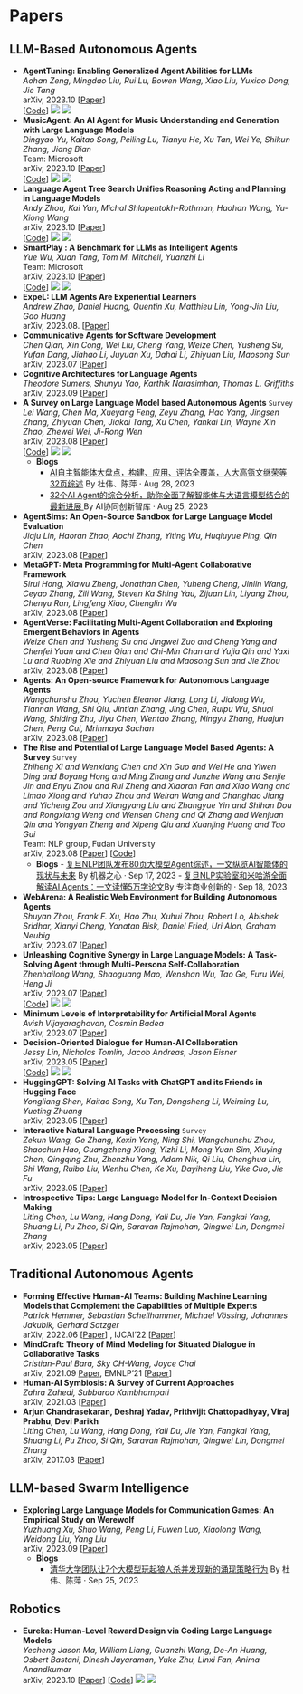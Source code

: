 # Papers

## LLM-Based Autonomous Agents
- **AgentTuning: Enabling Generalized Agent Abilities for LLMs** <br>
  *Aohan Zeng, Mingdao Liu, Rui Lu, Bowen Wang, Xiao Liu, Yuxiao Dong, Jie Tang* <br>
  arXiv, 2023.10 [[Paper](https://arxiv.org/abs/2310.12823)] <br>
  [[Code](https://github.com/THUDM/AgentTuning)] ![](https://img.shields.io/github/stars/THUDM/AgentTuning?style=round-square&logo=Github&logoColor=white) ![](https://img.shields.io/github/last-commit/THUDM/AgentTuning?style=round-square&logo=Github&logoColor=white)
- **MusicAgent: An AI Agent for Music Understanding and Generation with Large Language Models** <br>
  *Dingyao Yu, Kaitao Song, Peiling Lu, Tianyu He, Xu Tan, Wei Ye, Shikun Zhang, Jiang Bian* <br>
  Team: Microsoft <br>
  arXiv, 2023.10 [[Paper](https://arxiv.org/abs/2310.11954)] <br>
  [[Code](https://github.com/microsoft/muzic)] ![](https://img.shields.io/github/stars/microsoft/muzic?style=round-square&logo=Github&logoColor=white) ![](https://img.shields.io/github/last-commit/microsoft/muzic?style=round-square&logo=Github&logoColor=white)
- **Language Agent Tree Search Unifies Reasoning Acting and Planning in Language Models** <br>
  *Andy Zhou, Kai Yan, Michal Shlapentokh-Rothman, Haohan Wang, Yu-Xiong Wang* <br>
  arXiv, 2023.10 [[Paper](https://arxiv.org/abs/2310.04406)] <br>
  [[Code](https://github.com/andyz245/LanguageAgentTreeSearch)] ![](https://img.shields.io/github/stars/andyz245/LanguageAgentTreeSearch?style=round-square&logo=Github&logoColor=white) ![](https://img.shields.io/github/last-commit/andyz245/LanguageAgentTreeSearch?style=round-square&logo=Github&logoColor=white)
- **SmartPlay : A Benchmark for LLMs as Intelligent Agents** <br>
  *Yue Wu, Xuan Tang, Tom M. Mitchell, Yuanzhi Li* <br>
  Team: Microsoft <br>
  arXiv, 2023.10 [[Paper](https://arxiv.org/abs/2310.01557)] <br>
  [[Code](https://github.com/microsoft/SmartPlay)] ![](https://img.shields.io/github/stars/microsoft/SmartPlay?style=round-square&logo=Github&logoColor=white) ![](https://img.shields.io/github/last-commit/microsoft/SmartPlay?style=round-square&logo=Github&logoColor=white)
- **ExpeL: LLM Agents Are Experiential Learners** <br>
  *Andrew Zhao, Daniel Huang, Quentin Xu, Matthieu Lin, Yong-Jin Liu, Gao Huang* <br>
  arXiv, 2023.08. [[Paper](https://arxiv.org/abs/2308.10144)] 
- **Communicative Agents for Software Development** <br>
  *Chen Qian, Xin Cong, Wei Liu, Cheng Yang, Weize Chen, Yusheng Su, Yufan Dang, Jiahao Li, Juyuan Xu, Dahai Li, Zhiyuan Liu, Maosong Sun* <br>
  arXiv, 2023.07 [[Paper](https://arxiv.org/abs/2307.07924)] 
- **Cognitive Architectures for Language Agents** <br>
  *Theodore Sumers, Shunyu Yao, Karthik Narasimhan, Thomas L. Griffiths* <br>
  arXiv, 2023.09 [[Paper](https://arxiv.org/abs/2309.02427)] 
- **A Survey on Large Language Model based Autonomous Agents** `Survey` <br>
  *Lei Wang, Chen Ma, Xueyang Feng, Zeyu Zhang, Hao Yang, Jingsen Zhang, Zhiyuan Chen, Jiakai Tang, Xu Chen, Yankai Lin, Wayne Xin Zhao, Zhewei Wei, Ji-Rong Wen* <br>
  arXiv, 2023.08 [[Paper](https://arxiv.org/abs/2308.11432)]<br>
  [[Code](https://github.com/Paitesanshi/LLM-Agent-Survey)] ![](https://img.shields.io/github/stars/Paitesanshi/LLM-Agent-Survey?style=round-square&logo=Github&logoColor=white) ![](https://img.shields.io/github/last-commit/Paitesanshi/LLM-Agent-Survey?style=round-square&logo=Github&logoColor=white)
  - **Blogs**
    - [AI自主智能体大盘点，构建、应用、评估全覆盖，人大高瓴文继荣等32页综述](https://www.sohu.com/a/715593505_104036) By 杜伟、陈萍 · Aug 28, 2023
    - [32个AI Agent的综合分析，助你全面了解智能体与大语言模型结合的最新进展 ](https://mp.weixin.qq.com/s/X5l-xT6TdNbxu0dxxQJfwQ)By AI协同创新智库 · Aug 25, 2023
- **AgentSims: An Open-Source Sandbox for Large Language Model Evaluation** <br>
  *Jiaju Lin, Haoran Zhao, Aochi Zhang, Yiting Wu, Huqiuyue Ping, Qin Chen* <br>
  arXiv, 2023.08 [[Paper](https://arxiv.org/abs/2308.04026)] 
- **MetaGPT: Meta Programming for Multi-Agent Collaborative Framework** <br>
  *Sirui Hong, Xiawu Zheng, Jonathan Chen, Yuheng Cheng, Jinlin Wang, Ceyao Zhang, Zili Wang, Steven Ka Shing Yau, Zijuan Lin, Liyang Zhou, Chenyu Ran, Lingfeng Xiao, Chenglin Wu* <br>
  arXiv, 2023.08 [[Paper](https://arxiv.org/abs/2308.00352)] 
- **AgentVerse: Facilitating Multi-Agent Collaboration and Exploring Emergent Behaviors in Agents** <br>
  *Weize Chen and Yusheng Su and Jingwei Zuo and Cheng Yang and Chenfei Yuan and Chen Qian and Chi-Min Chan and Yujia Qin and Yaxi Lu and Ruobing Xie and Zhiyuan Liu and Maosong Sun and Jie Zhou* <br>
  arXiv, 2023.08 [[Paper](https://arxiv.org/abs/2308.10848)] 
- **Agents: An Open-source Framework for Autonomous Language Agents** <br>
  *Wangchunshu Zhou, Yuchen Eleanor Jiang, Long Li, Jialong Wu, Tiannan Wang, Shi Qiu, Jintian Zhang, Jing Chen, Ruipu Wu, Shuai Wang, Shiding Zhu, Jiyu Chen, Wentao Zhang, Ningyu Zhang, Huajun Chen, Peng Cui, Mrinmaya Sachan* <br>
  arXiv, 2023.08 [[Paper](https://arxiv.org/abs/2309.07870)] 
- **The Rise and Potential of Large Language Model Based Agents: A Survey** `Survey` <br>
  *Zhiheng Xi and Wenxiang Chen and Xin Guo and Wei He and Yiwen Ding and Boyang Hong and Ming Zhang and Junzhe Wang and Senjie Jin and Enyu Zhou and Rui Zheng and Xiaoran Fan and Xiao Wang and Limao Xiong and Yuhao Zhou and Weiran Wang and Changhao Jiang and Yicheng Zou and Xiangyang Liu and Zhangyue Yin and Shihan Dou and Rongxiang Weng and Wensen Cheng and Qi Zhang and Wenjuan Qin and Yongyan Zheng and Xipeng Qiu and Xuanjing Huang and Tao Gui* <br>
  Team: NLP group, Fudan University <br>
  arXiv, 2023.08 [[Paper](https://arxiv.org/abs/2309.07864)] [[Code](https://github.com/WooooDyy/LLM-Agent-Paper-List)]
  - **Blogs**
		- [复旦NLP团队发布80页大模型Agent综述，一文纵览AI智能体的现状与未来](https://mp.weixin.qq.com/s?__biz=MzA3MzI4MjgzMw==&mid=2650890550&idx=1&sn=b92ded779dfc401aaacf00a68e32e916&chksm=84e4a548b3932c5eba6fd1f3c4c575380465aae1a89b584eac16a1ed3f1933fcf0f24c523bd5&mpshare=1&scene=1&srcid=0917iPG4LSHmAk96zgecMaXG&sharer_shareinfo=f49fed4610d5b4bb4c1fcd430922e3ad&sharer_shareinfo_first=f49fed4610d5b4bb4c1fcd430922e3ad#rd) By 机器之心 · Sep 17, 2023
		- [复旦NLP实验室和米哈游全面解读AI Agents：一文读懂5万字论文](https://mp.weixin.qq.com/s/5pfeHzUPt5TQB6oCpXIpmQ)By 专注商业创新的 · Sep 18, 2023
- **WebArena: A Realistic Web Environment for Building Autonomous Agents** <br>
  *Shuyan Zhou, Frank F. Xu, Hao Zhu, Xuhui Zhou, Robert Lo, Abishek Sridhar, Xianyi Cheng, Yonatan Bisk, Daniel Fried, Uri Alon, Graham Neubig* <br>
  arXiv, 2023.07 [[Paper](https://arxiv.org/abs/2307.13854)] 
- **Unleashing Cognitive Synergy in Large Language Models: A Task-Solving Agent through Multi-Persona Self-Collaboration** <br>
  *Zhenhailong Wang, Shaoguang Mao, Wenshan Wu, Tao Ge, Furu Wei, Heng Ji* <br>
  arXiv, 2023.07 [[Paper](https://arxiv.org/abs/2307.05300)] <br>
  [[Code](https://github.com/MikeWangWZHL/Solo-Performance-Prompting)] ![](https://img.shields.io/github/stars/MikeWangWZHL/Solo-Performance-Prompting?style=round-square&logo=Github&logoColor=white) ![](https://img.shields.io/github/last-commit/MikeWangWZHL/Solo-Performance-Prompting?style=round-square&logo=Github&logoColor=white)
- **Minimum Levels of Interpretability for Artificial Moral Agents** <br>
  *Avish Vijayaraghavan, Cosmin Badea* <br>
  arXiv, 2023.07 [[Paper](https://arxiv.org/abs/2307.00660)] 
- **Decision-Oriented Dialogue for Human-AI Collaboration** <br>
  *Jessy Lin, Nicholas Tomlin, Jacob Andreas, Jason Eisner* <br>
  arXiv, 2023.05 [[Paper](https://arxiv.org/abs/2305.20076)] <br>
  [[Code](https://github.com/jlin816/dialop)] ![](https://img.shields.io/github/stars/jlin816/dialop?style=round-square&logo=Github&logoColor=white) ![](https://img.shields.io/github/last-commit/jlin816/dialop?style=round-square&logo=Github&logoColor=white)
- **HuggingGPT: Solving AI Tasks with ChatGPT and its Friends in Hugging Face** <br>
  *Yongliang Shen, Kaitao Song, Xu Tan, Dongsheng Li, Weiming Lu, Yueting Zhuang* <br>
  arXiv, 2023.05 [[Paper](https://arxiv.org/abs/2303.17580)] 
- **Interactive Natural Language Processing** `Survey` <br>
  *Zekun Wang, Ge Zhang, Kexin Yang, Ning Shi, Wangchunshu Zhou, Shaochun Hao, Guangzheng Xiong, Yizhi Li, Mong Yuan Sim, Xiuying Chen, Qingqing Zhu, Zhenzhu Yang, Adam Nik, Qi Liu, Chenghua Lin, Shi Wang, Ruibo Liu, Wenhu Chen, Ke Xu, Dayiheng Liu, Yike Guo, Jie Fu* <br>
  arXiv, 2023.05 [[Paper](https://arxiv.org/abs/2305.13246)] 
- **Introspective Tips: Large Language Model for In-Context Decision Making** <br>
  *Liting Chen, Lu Wang, Hang Dong, Yali Du, Jie Yan, Fangkai Yang, Shuang Li, Pu Zhao, Si Qin, Saravan Rajmohan, Qingwei Lin, Dongmei Zhang* <br>
  arXiv, 2023.05 [[Paper](https://arxiv.org/abs/2305.11598)] 

## Traditional Autonomous Agents
- **Forming Effective Human-AI Teams: Building Machine Learning Models that Complement the Capabilities of Multiple Experts** <br>
  *Patrick Hemmer, Sebastian Schellhammer, Michael Vössing, Johannes Jakubik, Gerhard Satzger* <br>
  arXiv, 2022.06 [[Paper](https://arxiv.org/abs/2206.07948)] ,  IJCAI’22 [[Paper](https://www.ijcai.org/proceedings/2022/0344.pdf)]
- **MindCraft: Theory of Mind Modeling for Situated Dialogue in Collaborative Tasks** <br>
  *Cristian-Paul Bara, Sky CH-Wang, Joyce Chai* <br>
  arXiv, 2021.09 [Paper](https://arxiv.org/pdf/2109.06275), EMNLP’21 [[Paper](https://aclanthology.org/2021.emnlp-main.85.pdf)]
- **Human-AI Symbiosis: A Survey of Current Approaches** <br>
  *Zahra Zahedi, Subbarao Kambhampati* <br>
  arXiv, 2021.03 [[Paper](https://arxiv.org/abs/2103.09990)] 
- **Arjun Chandrasekaran, Deshraj Yadav, Prithvijit Chattopadhyay, Viraj Prabhu, Devi Parikh** <br>
  *Liting Chen, Lu Wang, Hang Dong, Yali Du, Jie Yan, Fangkai Yang, Shuang Li, Pu Zhao, Si Qin, Saravan Rajmohan, Qingwei Lin, Dongmei Zhang* <br>
  arXiv, 2017.03 [[Paper](https://arxiv.org/abs/1704.00717)] 

## LLM-based Swarm Intelligence 
- **Exploring Large Language Models for Communication Games: An Empirical Study on Werewolf** <br>
  *Yuzhuang Xu, Shuo Wang, Peng Li, Fuwen Luo, Xiaolong Wang, Weidong Liu, Yang Liu* <br>
  arXiv, 2023.09 [[Paper](https://arxiv.org/abs/2309.04658)]
  - **Blogs**
    - [清华大学团队让7个大模型玩起狼人杀并发现新的涌现策略行为](https://mp.weixin.qq.com/s/viCzmBJMFmzRh1B3r92d4Q) By 杜伟、陈萍 · Sep 25, 2023

## Robotics
- **Eureka: Human-Level Reward Design via Coding Large Language Models** <br>
  *Yecheng Jason Ma, William Liang, Guanzhi Wang, De-An Huang, Osbert Bastani, Dinesh Jayaraman, Yuke Zhu, Linxi Fan, Anima Anandkumar* <br>
  arXiv, 2023.10 [[Paper](https://arxiv.org/abs/2310.12931)]
  [[Code](https://github.com/eureka-research/Eureka)] ![](https://img.shields.io/github/stars/eureka-research/Eureka?style=round-square&logo=Github&logoColor=white) ![](https://img.shields.io/github/last-commit/eureka-research/Eureka?style=round-square&logo=Github&logoColor=white)